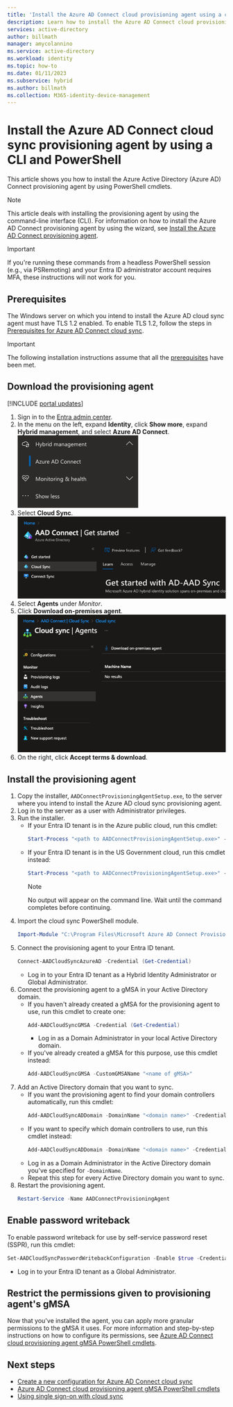 ```yaml
---
title: 'Install the Azure AD Connect cloud provisioning agent using a command-line interface (CLI) and PowerShell'
description: Learn how to install the Azure AD Connect cloud provisioning agent by using PowerShell cmdlets.
services: active-directory
author: billmath
manager: amycolannino
ms.service: active-directory
ms.workload: identity
ms.topic: how-to
ms.date: 01/11/2023
ms.subservice: hybrid
ms.author: billmath
ms.collection: M365-identity-device-management
---
```



# Install the Azure AD Connect cloud sync provisioning agent by using a CLI and PowerShell
This article shows you how to install the Azure Active Directory (Azure AD) Connect provisioning agent by using PowerShell cmdlets.
 
>[!NOTE]
>This article deals with installing the provisioning agent by using the command-line interface (CLI). For information on how to install the Azure AD Connect provisioning agent by using the wizard, see [Install the Azure AD Connect provisioning agent](how-to-install.md).

>[!IMPORTANT]
>If you're running these commands from a headless PowerShell session (e.g., via PSRemoting) and your Entra ID administrator account requires MFA, these instructions will not work for you. 

## Prerequisites

The Windows server on which you intend to install the Azure AD cloud sync agent must have TLS 1.2 enabled. To enable TLS 1.2, follow the steps in [Prerequisites for Azure AD Connect cloud sync](how-to-prerequisites.md#tls-requirements).

>[!IMPORTANT]
>The following installation instructions assume that all the [prerequisites](how-to-prerequisites.md) have been met.

## Download the provisioning agent

[!INCLUDE [portal updates](~/articles/active-directory/includes/portal-update.md)]

 1. Sign in to the [Entra admin center](https://entra.microsoft.com).
 2. In the menu on the left, expand **Identity**, click **Show more**, expand **Hybrid management**, and select **Azure AD Connect**.
    </br>
    [![Screenshot showing Azure AD Connect menu option in Entra admin center sidebar](media/how-to-install/azure-ad-cloud-connect-cli-0.png)](media/how-to-install/azure-ad-cloud-connect-cli-0.png)
 4. Select **Cloud Sync**.
    </br>
    [![Screenshot showing AAD Connect sidebar menu with Cloud Sync highlighted](media/how-to-install/azure-ad-cloud-connect-cli-1.png)](media/how-to-install/azure-ad-cloud-connect-cli-1.png#lightbox)</br>
 5. Select **Agents** under *Monitor*.
 7. Click **Download on-premises agent**.
    </br>
    [![Screenshot showing Download on-premises agent button](media/how-to-install/azure-ad-cloud-connect-cli-2.png)](media/how-to-install/azure-ad-cloud-connect-cli-2.png)
 9. On the right, click **Accept terms & download**.

## Install the provisioning agent
 1. Copy the installer, `AADConnectProvisioningAgentSetup.exe`, to the server where you intend to install the Azure AD cloud sync provisioning agent.
 2. Log in to the server as a user with Administrator privileges.
 3. Run the installer.
      - If your Entra ID tenant is in the Azure public cloud, run this cmdlet:
        ```powershell
        Start-Process "<path to AADConnectProvisioningAgentSetup.exe>" -ArgumentList "/quiet" -NoNewWindow -Wait
        ```
      - If your Entra ID tenant is in the US Government cloud, run this cmdlet instead:
        ```powershell
        Start-Process "<path to AADConnectProvisioningAgentSetup.exe>" -ArgumentList "/quiet","ENVIRONMENTNAME=AzureUSGovernment" -NoNewWindow -Wait
        ```
        > [!NOTE]
        > No output will appear on the command line. Wait until the command completes before continuing.
 4. Import the cloud sync PowerShell module.
    ```powershell
    Import-Module "C:\Program Files\Microsoft Azure AD Connect Provisioning Agent\Microsoft.CloudSync.PowerShell.dll" 
    ```
 5. Connect the provisioning agent to your Entra ID tenant.
    ```powershell
    Connect-AADCloudSyncAzureAD -Credential (Get-Credential)
    ```
      - Log in to your Entra ID tenant as a Hybrid Identity Administrator or Global Administrator.
 6. Connect the provisioning agent to a gMSA in your Active Directory domain.
      - If you haven't already created a gMSA for the provisioning agent to use, run this cmdlet to create one:
        ```powershell
        Add-AADCloudSyncGMSA -Credential (Get-Credential) 
        ```
        - Log in as a Domain Administrator in your local Active Directory domain.
      - If you've already created a gMSA for this purpose, use this cmdlet instead:
        ```powershell
        Add-AADCloudSyncGMSA -CustomGMSAName "<name of gMSA>"
        ```
 7. Add an Active Directory domain that you want to sync.
      - If you want the provisioning agent to find your domain controllers automatically, run this cmdlet:
        ```powershell
        Add-AADCloudSyncADDomain -DomainName "<domain name>" -Credential (Get-Credential) 
        ```
      - If you want to specify which domain controllers to use, run this cmdlet instead:
        ```powershell
        Add-AADCloudSyncADDomain -DomainName "<domain name>" -Credential (Get-Credential) -PreferredDomainControllers "<first DC>","<second DC>","<third DC>" 
        ```
      - Log in as a Domain Administrator in the Active Directory domain you've specified for `-DomainName`.
      - Repeat this step for every Active Directory domain you want to sync.
 8. Restart the provisioning agent.
    ```powershell
    Restart-Service -Name AADConnectProvisioningAgent  
    ```

## Enable password writeback
To enable password writeback for use by self-service password reset (SSPR), run this cmdlet:
```powershell
Set-AADCloudSyncPasswordWritebackConfiguration -Enable $true -Credential (Get-Credential)
```
  - Log in to your Entra ID tenant as a Global Administrator.

## Restrict the permissions given to provisioning agent's gMSA
Now that you've installed the agent, you can apply more granular permissions to the gMSA it uses. For more information and step-by-step instructions on how to configure its permissions, see [Azure AD Connect cloud provisioning agent gMSA PowerShell cmdlets](how-to-gmsa-cmdlets#using-set-aadcloudsyncpermissions).


## Next steps 

- [Create a new configuration for Azure AD Connect cloud sync](how-to-configure.md)
- [Azure AD Connect cloud provisioning agent gMSA PowerShell cmdlets](how-to-gmsa-cmdlets.md)
- [Using single sign-on with cloud sync](how-to-sso.md)
